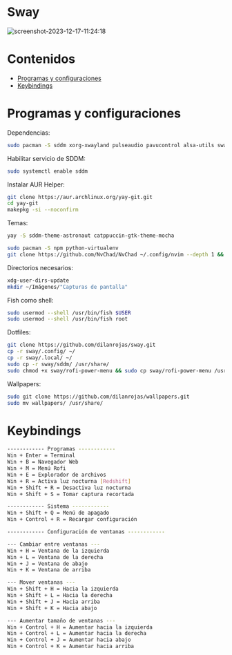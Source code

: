 # Sway

![screenshot-2023-12-17-11:24:18](https://github.com/dilanrojas/sway/assets/99371498/01c86071-e24d-4001-9446-6c349c567f32)


# Contenidos
- [Programas y configuraciones](#programas-y-configuraciones)
- [Keybindings](#keybindings)

# Programas y configuraciones

Dependencias:

```bash
sudo pacman -S sddm xorg-xwayland pulseaudio pavucontrol alsa-utils sway swayidle swaybg waybar alacritty xdg-user-dirs lxappearance thunar thunar-archive-plugin pamixer playerctl glib2 gvfs-mtp ntfs-3g rofi mako git grim slurp polkit-gnome papirus-icon-theme fish starship lsd bat ttf-jetbrains-mono-nerd ttf-dejavu ttf-liberation noto-fonts
```

Habilitar servicio de SDDM:

```bash
sudo systemctl enable sddm
```

Instalar AUR Helper:

```bash
git clone https://aur.archlinux.org/yay-git.git
cd yay-git
makepkg -si --noconfirm
```

Temas:

```bash
yay -S sddm-theme-astronaut catppuccin-gtk-theme-mocha
```

```bash
sudo pacman -S npm python-virtualenv
git clone https://github.com/NvChad/NvChad ~/.config/nvim --depth 1 && nvim
```

Directorios necesarios:

```bash
xdg-user-dirs-update
mkdir ~/Imágenes/"Capturas de pantalla"
```

Fish como shell:

```bash
sudo usermod --shell /usr/bin/fish $USER
sudo usermod --shell /usr/bin/fish root
```

Dotfiles:

```bash
git clone https://github.com/dilanrojas/sway.git
cp -r sway/.config/ ~/
cp -r sway/.local/ ~/
sudo cp -r sway/sddm/ /usr/share/
sudo chmod +x sway/rofi-power-menu && sudo cp sway/rofi-power-menu /usr/bin/
```

Wallpapers:

```bash
sudo git clone https://github.com/dilanrojas/wallpapers.git
sudo mv wallpapers/ /usr/share/
```

# Keybindings

```bash
------------ Programas ------------
Win + Enter = Terminal
Win + B = Navegador Web
Win + M = Menú Rofi
Win + E = Explorador de archivos
Win + R = Activa luz nocturna [Redshift]
Win + Shift + R = Desactiva luz nocturna
Win + Shift + S = Tomar captura recortada

------------ Sistema ------------
Win + Shift + Q = Menú de apagado
Win + Control + R = Recargar configuración

------------ Configuración de ventanas ------------

--- Cambiar entre ventanas ---
Win + H = Ventana de la izquierda
Win + L = Ventana de la derecha
Win + J = Ventana de abajo
Win + K = Ventana de arriba

--- Mover ventanas ---
Win + Shift + H = Hacia la izquierda
Win + Shift + L = Hacia la derecha
Win + Shift + J = Hacia arriba
Win + Shift + K = Hacia abajo

--- Aumentar tamaño de ventanas ---
Win + Control + H = Aumentar hacia la izquierda
Win + Control + L = Aumentar hacia la derecha
Win + Control + J = Aumentar hacia abajo
Win + Control + K = Aumentar hacia arriba
```
